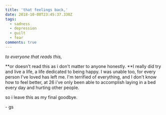 ```yaml
---
title: 'that feelings back,'
date: 2018-10-08T23:45:37.330Z
tags:
  - sadness
  - depression
  - guilt
  - fear
comments: true
---
```

_to everyone that reads this,_

**or doesn't read this as i don't matter to anyone honestly. **I really did try and live a life, a life dedicated to being happy. I was unable too, for every person I've loved has left me. I'm terrified of everything, and I don't know how to feel better, at 26 i've only been able to accomplish laying in a bed every day and hurting other people. 

 so i leave this as my final goodbye. 

\- gs

